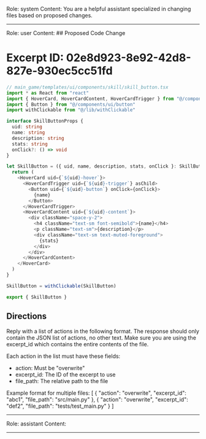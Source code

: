 Role: system
Content: You are a helpful assistant specialized in changing files based on proposed changes.
__________________
Role: user
Content: ## Proposed Code Change
# Excerpt ID: 02e8d923-8e92-42d8-827e-930ec5cc51fd
```typescript
// main_game/templates/ui/components/skill/skill_button.tsx
import * as React from "react"
import { HoverCard, HoverCardContent, HoverCardTrigger } from "@/components/ui/hover-card"
import { Button } from "@/components/ui/button"
import withClickable from "@/lib/withClickable"

interface SkillButtonProps {
  uid: string
  name: string
  description: string
  stats: string
  onClick?: () => void
}

let SkillButton = ({ uid, name, description, stats, onClick }: SkillButtonProps) => {
  return (
    <HoverCard uid={`${uid}-hover`}>
      <HoverCardTrigger uid={`${uid}-trigger`} asChild>
        <Button uid={`${uid}-button`} onClick={onClick}>
          {name}
        </Button>
      </HoverCardTrigger>
      <HoverCardContent uid={`${uid}-content`}>
        <div className="space-y-2">
          <h4 className="text-sm font-semibold">{name}</h4>
          <p className="text-sm">{description}</p>
          <div className="text-sm text-muted-foreground">
            {stats}
          </div>
        </div>
      </HoverCardContent>
    </HoverCard>
  )
}

SkillButton = withClickable(SkillButton)

export { SkillButton }
```

## Directions
Reply with a list of actions in the following format. The response should only contain the JSON list of actions, no other text.
Make sure you are using the excerpt_id which contains the entire contents of the file.

Each action in the list must have these fields:
- action: Must be "overwrite"
- excerpt_id: The ID of the excerpt to use
- file_path: The relative path to the file

Example format for multiple files:
[
    {
        "action": "overwrite",
        "excerpt_id": "abc1",
        "file_path": "src/main.py"
    },
    {
        "action": "overwrite",
        "excerpt_id": "def2",
        "file_path": "tests/test_main.py"
    }
]
__________________
Role: assistant
Content: 
__________________
